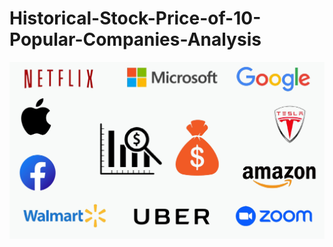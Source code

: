 # Historical-Stock-Price-of-10-Popular-Companies-Analysis
![](Historical_Stock_Price_Of_10_Popular_Companies_image.jpg)
